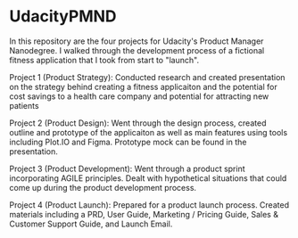 # UdacityPMND
In this repository are the four projects for Udacity's Product Manager Nanodegree. I walked through the development process of a fictional fitness application that I took from start to "launch". 

Project 1 (Product Strategy): Conducted research and created presentation on the strategy behind creating a fitness applicaiton and the potential for cost savings to a health care company and potential for attracting new patients

Project 2 (Product Design): Went through the design process, created outline and prototype of the applicaiton as well as main features using tools including Plot.IO and Figma. Prototype mock can be found in the presentation. 

Project 3 (Product Development): Went through a product sprint incorporating AGILE principles. Dealt with hypothetical situations that could come up during the product development process. 

Project 4 (Product Launch): Prepared for a product launch process. Created materials including a PRD, User Guide, Marketing / Pricing Guide, Sales & Customer Support Guide, and Launch Email. 

